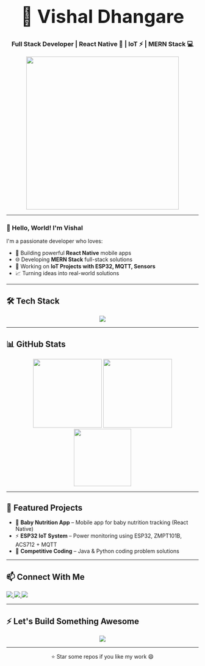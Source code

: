 <!-- TITLE SECTION -->
<h1 align="center" style="font-size: 48px;">🚀 Vishal Dhangare</h1>
<h3 align="center">Full Stack Developer | React Native 🚀 | IoT ⚡ | MERN Stack 💻</h3>

<p align="center">
  <img src="https://media.giphy.com/media/xT0xeJpnrWC4XWblEk/giphy.gif" width="400" />
</p>

---

<!-- QUICK INTRO -->
### 👋 Hello, World! I'm Vishal

I'm a passionate developer who loves:
- 🧠 Building powerful **React Native** mobile apps
- 🌐 Developing **MERN Stack** full-stack solutions
- 📡 Working on **IoT Projects with ESP32, MQTT, Sensors**
- 📈 Turning ideas into real-world solutions

---

<!-- 🔧 TECH STACK -->
<h2>🛠 Tech Stack</h2>

<div align="center">
  <img src="https://skillicons.dev/icons?i=react,nodedotjs,express,mongodb,java,python,cpp,arduino,firebase,git,github" />
</div>

---

<!-- 🔥 GITHUB STATS -->
<h2>📊 GitHub Stats</h2>

<div align="center">
  <img src="https://github-readme-stats.vercel.app/api?username=vishaldhangare&show_icons=true&theme=tokyonight&count_private=true" height="180"/>
  <img src="https://github-readme-streak-stats.herokuapp.com/?user=vishaldhangare&theme=tokyonight" height="180"/>
  <br/>
  <img src="https://github-readme-stats.vercel.app/api/top-langs/?username=vishaldhangare&layout=compact&theme=tokyonight" height="150"/>
</div>

---

<!-- 🌟 PROJECTS -->
<h2>🌟 Featured Projects</h2>

- 👶 **Baby Nutrition App** – Mobile app for baby nutrition tracking (React Native)
- ⚡ **ESP32 IoT System** – Power monitoring using ESP32, ZMPT101B, ACS712 + MQTT
- 🧠 **Competitive Coding** – Java & Python coding problem solutions

---

<!-- ✨ CONNECT -->
<h2>📫 Connect With Me</h2>

<p align="left">
  <a href="https://linkedin.com/in/your-linkedin" target="_blank">
    <img src="https://img.shields.io/badge/-LinkedIn-blue?style=for-the-badge&logo=linkedin&logoColor=white" />
  </a>
  <a href="mailto:vishaldhangare@email.com">
    <img src="https://img.shields.io/badge/-Email-red?style=for-the-badge&logo=gmail&logoColor=white" />
  </a>
  <a href="https://twitter.com/your-twitter" target="_blank">
    <img src="https://img.shields.io/badge/-Twitter-1DA1F2?style=for-the-badge&logo=twitter&logoColor=white" />
  </a>
</p>

---

<!-- ⚡ MOTIVATION -->
<h2>⚡ Let's Build Something Awesome</h2>

<p align="center">
  <img src="https://readme-typing-svg.herokuapp.com?font=Fira+Code&size=28&pause=1000&center=true&vCenter=true&color=F700FF&width=700&lines=Code.+Create.+Innovate.;React+Native+%7C+IoT+%7C+MERN+Stack;Build+what+you+believe+in+💥" />
</p>

---

<p align="center">⭐️ Star some repos if you like my work 😄</p>
